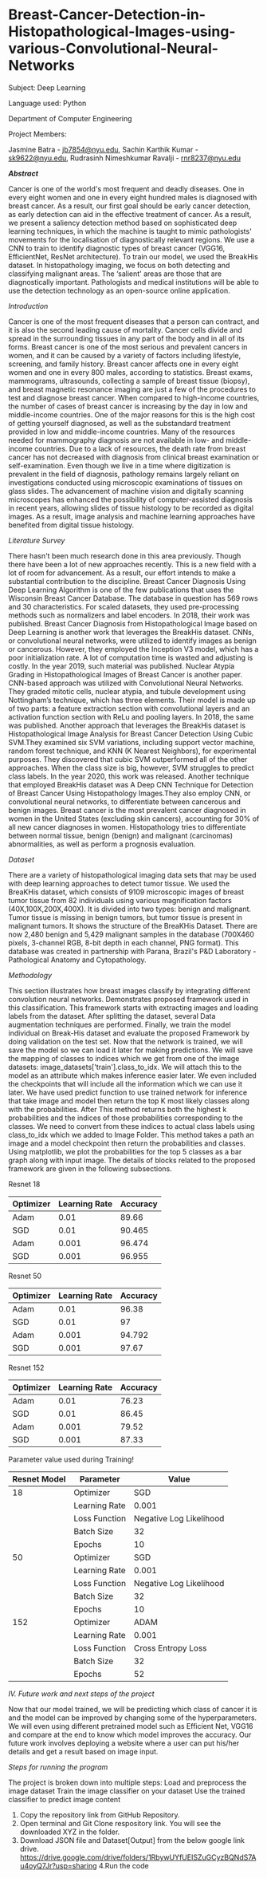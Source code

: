 # Breast-Cancer-Detection-in-Histopathological-Images-using-various-Convolutional-Neural-Networks

Subject: Deep Learning

Language used: Python

Department of Computer Engineering

Project Members:

Jasmine Batra - jb7854@nyu.edu, Sachin Karthik Kumar - sk9622@nyu.edu, Rudrasinh Nimeshkumar Ravalji - rnr8237@nyu.edu


***Abstract*** 
 
Cancer is one of the world's most frequent and deadly diseases. One in every eight women and one in every eight hundred males is diagnosed with breast cancer. As a result, our first goal should be early cancer detection, as early detection can aid in the effective treatment of cancer. As a result, we present a saliency detection method based on sophisticated deep learning techniques, in which the machine is taught to mimic pathologists' movements for the localisation of diagnostically relevant regions. We use a CNN to train to identify diagnostic types of breast cancer (VGG16, EfficientNet, ResNet architecture). To train our model, we used the BreakHis dataset. In histopathology imaging, we focus on both detecting and classifying malignant areas. The ‘salient' areas are those that are diagnostically important. Pathologists and medical institutions will be able to use the detection technology as an open-source online application.

  
*Introduction*

Cancer is one of the most frequent diseases that a person can contract, and it is also the second leading cause of mortality. Cancer cells divide and spread in the surrounding tissues in any part of the body and in all of its forms. Breast cancer is one of the most serious and prevalent cancers in women, and it can be caused by a variety of factors including lifestyle, screening, and family history. Breast cancer affects one in every eight women and one in every 800 males, according to statistics. Breast exams, mammograms, ultrasounds, collecting a sample of breast tissue (biopsy), and breast magnetic resonance imaging are just a few of the procedures to test and diagnose breast cancer. When compared to high-income countries, the number of cases of breast cancer is increasing by the day in low and middle-income countries. One of the major reasons for this is the high cost of getting yourself diagnosed, as well as the substandard treatment provided in low and middle-income countries. Many of the resources needed for mammography diagnosis are not available in low- and middle-income countries. Due to a lack of resources, the death rate from breast cancer has not decreased with diagnosis from clinical breast examination or self-examination. Even though we live in a time where digitization is prevalent in the field of diagnosis, pathology remains largely reliant on investigations conducted using microscopic examinations of tissues on glass slides. The advancement of machine vision and digitally scanning microscopes has enhanced the possibility of computer-assisted diagnosis in recent years, allowing slides of tissue histology to be recorded as digital images. As a result, image analysis and machine learning approaches have benefited from digital tissue histology.


*Literature Survey*

There hasn't been much research done in this area previously. Though there have been a lot of new approaches recently. This is a new field with a lot of room for advancement. As a result, our effort intends to make a substantial contribution to the discipline. 
Breast Cancer Diagnosis Using Deep Learning Algorithm is one of the few publications that uses the Wisconsin Breast Cancer Database. The database in question has 569 rows and 30 characteristics. For scaled datasets, they used pre-processing methods such as normalizers and label encoders. In 2018, their work was published. Breast Cancer Diagnosis from Histopathological Image based on Deep Learning is another work that leverages the BreakHis dataset. CNNs, or convolutional neural networks, were utilized to identify images as benign or cancerous. However, they employed the Inception V3 model, which has a poor initialization rate. A lot of computation time is wasted and adjusting is costly. 
In the year 2019, such material was published. Nuclear Atypia Grading in Histopathological Images of Breast Cancer is another paper. CNN-based approach was utilized with Convolutional Neural Networks. They graded mitotic cells, nuclear atypia, and tubule development using Nottingham’s technique, which has three elements. Their model is made up of two parts: a feature extraction section with convolutional layers and an activation function section with ReLu and pooling layers. 
 In 2018, the same was published. Another approach that leverages the BreakHis dataset is Histopathological Image Analysis for Breast Cancer Detection Using Cubic SVM.They examined six SVM variations, including support vector machine, random forest technique, and KNN (K Nearest Neighbors), for experimental purposes. They discovered that cubic SVM outperformed all of the other approaches. When the class size is big, however, SVM struggles to predict class labels. In the year 2020, this work was released. 
Another technique that employed BreakHis dataset was A Deep CNN Technique for Detection of Breast Cancer Using Histopathology Images.They also employ CNN, or convolutional neural networks, to differentiate between cancerous and benign images. Breast cancer is the most prevalent cancer diagnosed in women in the United States (excluding skin cancers), accounting for 30% of all new cancer diagnoses in women. Histopathology tries to differentiate between normal tissue, benign (benign) and malignant (carcinomas) abnormalities, as well as perform a prognosis evaluation. 

*Dataset*

There are a variety of histopathological imaging data sets that may be used with deep learning approaches to detect tumor tissue. We used the BreaKHis dataset, which consists of 9109 microscopic images of breast tumor tissue from 82 individuals using various magnification factors (40X,100X,200X,400X). It is divided into two types: benign and malignant. Tumor tissue is missing in benign tumors, but tumor tissue is present in malignant tumors. It shows the structure of the BreaKHis Dataset.  There are now 2,480 benign and 5,429 malignant samples in the database (700X460 pixels, 3-channel RGB, 8-bit depth in each channel, PNG format). This database was created in partnership with Parana, Brazil's P&D Laboratory - Pathological Anatomy and Cytopathology.


*Methodology*

This section illustrates how breast images classify by integrating different convolution neural networks. Demonstrates proposed framework used in this classification. This framework starts with extracting images and loading labels from the dataset. After splitting the dataset, several Data augmentation techniques are performed. Finally, we train the model individual on Break-His dataset and evaluate the proposed Framework by doing validation on the test set. Now that the network is trained, we will save the model so we can load it later for making predictions. We will save the mapping of classes to indices which we get from one of the image datasets: image_datasets['train'].class_to_idx. We will attach this to the model as an attribute which makes inference easier later. We even included the checkpoints that will include all the information which we can use it later.  We have used predict function to use trained network for inference that take image and model then return the top K most likely classes along with the probabilities. After This method returns both the highest k probabilities and the indices of those probabilities corresponding to the classes. We need to convert from these indices to actual class labels using class_to_idx which we added to Image Folder. This method takes a path an image and a model checkpoint then return the probabilities and classes. Using matplotlib, we plot the probabilities for the top 5 classes as a bar graph along with input image. The details of blocks related to the proposed framework are given in the following subsections.



Resnet 18

|		Optimizer	  | Learning Rate |		Accuracy	 |
| ------------- | ------------- |	------------ |			
| 		Adam 			|		 	0.01   		|			89.66		 |
| 	 SGD	   	  | 	 0.01   		|			90.465	 |
| 		Adam  		|		 	0.001	|			96.474		 |			
| 		SGD		|		  0.001   		|			96.955		 |

Resnet 50

|		Optimizer	  | Learning Rate |		Accuracy	 |
| ------------- | ------------- |	------------ |			
| 		Adam 			|		 	0.01   		|			96.38		 |
| 	 SGD	   	  | 	 0.01   		|			97	 |
| 		Adam  		|		 	0.001	|			94.792		 |			
| 		SGD		|		  0.001   		|			97.67	 |

Resnet 152

|		Optimizer	  | Learning Rate |		Accuracy	 |
| ------------- | ------------- |	------------ |			
| 		Adam 			|		 	0.01   		|			76.23		 |
| 	 SGD	   	  | 	 0.01   		|			86.45	 |
| 		Adam  		|		 	0.001	|			79.52	 |			
| 		SGD		|		  0.001   		|			87.33	 |

Parameter value used during Training!


|		Resnet Model	  | Parameter |		Value	 |
| ------------- | ------------- |	------------ |			
| 		18 			|		 	Optimizer   		|			SGD		 |
| 		   	  | 	 Learning Rate   		|			0.001	 |
| 		  		|		 	Loss Function		|			Negative Log Likelihood		 |			
| 				|		  Batch Size    		|			32		 |
| 			  | 		Epochs  		|			10		 |
| 		50			|		 	Optimizer   		|			SGD		 |
| 		   	  | 	 Learning Rate   		|			0.001	 |
| 		  		|		 	Loss Function		|			Negative Log Likelihood		 |			
| 				|		  Batch Size    		|			32		 |
| 			  | 		Epochs  		|			10		 |
| 		152 			|		 	Optimizer   		|			ADAM		 |
| 		   	  | 	 Learning Rate   		|			0.001	 |
| 		  		|		 	Loss Function		|			Cross Entropy Loss		 |			
| 				|		  Batch Size    		|			32		 |
| 			  | 		Epochs  		|			52	 |






*IV. Future work and next steps of the project*

Now that our model trained, we will be predicting which class of cancer it is and the model can be improved by changing some of the hyperparameters. We will even using different pretrained model such as Efficient Net, VGG16 and compare at the end to know which model improves the accuracy. Our future work involves deploying a website where a user can put his/her details and get a result based on image input.


*Steps for running the program*

The project is broken down into multiple steps:
Load and preprocess the image dataset Train the image classifier on your dataset 
Use the trained classifier to predict image content

  1. Copy the repository link from GitHub Repository.
  2. Open terminal and Git Clone respository link. You will see the downloaded XYZ in the folder.
  3. Download JSON file and Dataset[Output] from the below google link drive.
  https://drive.google.com/drive/folders/1RbywUYfUEISZuGCyzBQNdS7Au4oyQ7Jr?usp=sharing
  4.Run the code 
  
